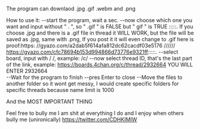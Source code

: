 The program can downlaod .jpg .gif .webm and .png

How to use it:
--start the program, wait a sec.
--now choose which one you want and input without " . ", so " .gif " is FALSE but " gif " is TRUE
	:::::. If you choose .jpg and there is a .gif file in thread it WILL WORK, but the file will be saved as .jpg, same with .png, If you post it it will even change to .gif
	here is proof:https: //gyazo.com/a2dab5f614afa812dc62cacdf03e5176 ////// https://gyazo.com/cfc78694b153d994866d73776e9321ff:::::.
--select board, input with / /, example: /c/
--now select thread ID, that's the last part of the link, example: https://boards.4chan.org/c/thread/2932664 YOU WILL ENTER    2932664  
--Wait for the program to finish 
--pres Enter to close
--Move the files to another folder so it wont get messy, I would create specific folders for specific threads because name limit is 1000

And the MOST IMPORTANT THING 

Feel free to bully me I am shit at everything I do and I enjoy when others bully me (unironically)
https://twitter.com/CDHKIMIW
